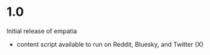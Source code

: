 # 1.0

Initial release of empatia 
- content script available to run on Reddit, Bluesky, and Twitter (X)
